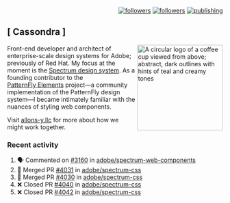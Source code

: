 <p align="right"><a rel="me" href="https://front-end.social/@castastrophe">
    <img alt="followers" title="Follow me on Mastodon" src="https://img.shields.io/mastodon/follow/109297102751309835?domain=https%3A%2F%2Ffront-end.social&label=Follow&logo=mastodon&logoColor=white&style=for-the-badge&labelColor=008080&color=006969"/></a>
  <a href="https://codepen.io/castastrophe/">
    <img alt="followers" title="Follow me on CodePen" src="https://img.shields.io/badge/23-1?color=640464&labelColor=7c007c&style=for-the-badge&logo=codepen&label=Follow"/></a>
<a href="https://castastrophe.medium.com/">
    <img alt="publishing" title="View articles on Medium" src="https://img.shields.io/badge/107-1?color=666&labelColor=444&label=subscribe&logo=medium&logoColor=white&style=for-the-badge"/></a>
</p>

## [&nbsp;Cassondra&nbsp;]

<img align="right" src="https://github-production-user-asset-6210df.s3.amazonaws.com/1840295/253016758-ba468774-1cd3-42c2-8f43-947b5eeb5edf.png" height="200" alt="A circular logo of a coffee cup viewed from above; abstract, dark outlines with hints of teal and creamy tones">

Front-end developer and architect of enterprise-scale design systems for Adobe; previously of Red Hat. My focus at the moment is the [Spectrum design system](https://github.com/adobe/spectrum-css). As a founding contributor to the [PatternFly&nbsp;Elements](https://github.com/patternfly/patternfly-elements) project&mdash;a community implementation of the PatternFly design system&mdash;I became intimately familiar with the nuances of styling web components.

Visit [allons-y.llc](http://allons-y.llc/) for more about how we might work together.

### Recent activity

<!--START_SECTION:activity-->
1. 🗣 Commented on [#3160](https://github.com/adobe/spectrum-web-components/issues/3160#issuecomment-3102649723) in [adobe/spectrum-web-components](https://github.com/adobe/spectrum-web-components)
2. 🎉 Merged PR [#4031](https://github.com/adobe/spectrum-css/pull/4031) in [adobe/spectrum-css](https://github.com/adobe/spectrum-css)
3. 🎉 Merged PR [#4030](https://github.com/adobe/spectrum-css/pull/4030) in [adobe/spectrum-css](https://github.com/adobe/spectrum-css)
4. ❌ Closed PR [#4040](https://github.com/adobe/spectrum-css/pull/4040) in [adobe/spectrum-css](https://github.com/adobe/spectrum-css)
5. ❌ Closed PR [#4042](https://github.com/adobe/spectrum-css/pull/4042) in [adobe/spectrum-css](https://github.com/adobe/spectrum-css)
<!--END_SECTION:activity-->
